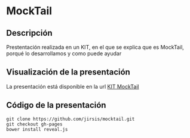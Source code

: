 # MockTail

## Descripción
Prestentación realizada en un KIT, en el que se explica que es MockTail, porqué lo desarrollamos y como puede ayudar

## Visualización de la presentación

La presentación está disponible en la url [KIT MockTail](https://jirsis.github.io/mocktail)

## Código de la presentación

```
git clone https://github.com/jirsis/mocktail.git
git checkout gh-pages
bower install reveal.js
```
